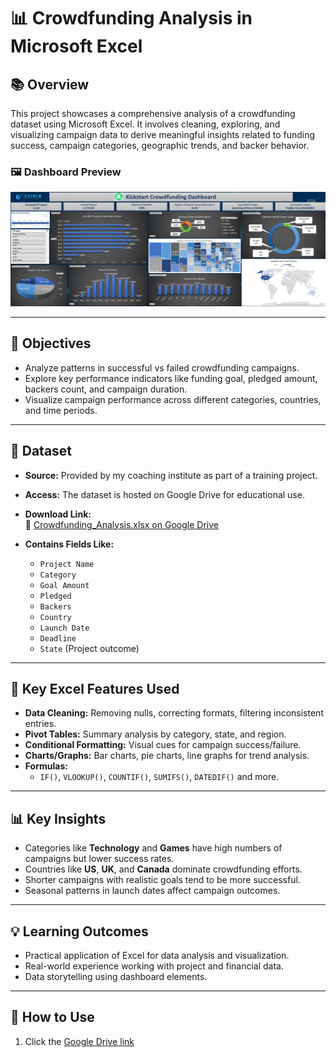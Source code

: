 # 📊 Crowdfunding Analysis in Microsoft Excel

## 📚 Overview
This project showcases a comprehensive analysis of a crowdfunding dataset using Microsoft Excel. It involves cleaning, exploring, and visualizing campaign data to derive meaningful insights related to funding success, campaign categories, geographic trends, and backer behavior.

### 🖼️ Dashboard Preview
![Crowdfunding Excel Dashboard](https://github.com/Sakshi-kushwah219/Data-Analyst-excel-dashboard/blob/main/Screenshot%202025-05-29%20151815.png)

---

## 🎯 Objectives
- Analyze patterns in successful vs failed crowdfunding campaigns.
- Explore key performance indicators like funding goal, pledged amount, backers count, and campaign duration.
- Visualize campaign performance across different categories, countries, and time periods.

---

## 📂 Dataset
- **Source:** Provided by my coaching institute as part of a training project.
- **Access:** The dataset is hosted on Google Drive for educational use.
- **Download Link:**  
  📁 [Crowdfunding_Analysis.xlsx on Google Drive](https://docs.google.com/spreadsheets/d/19Ns-3op5gHKq8k9fDWgByU4lZ5loAd9y/edit?usp=sharing&ouid=110057820857102737877&rtpof=true&sd=true)

- **Contains Fields Like:**
  - `Project Name`
  - `Category`
  - `Goal Amount`
  - `Pledged`
  - `Backers`
  - `Country`
  - `Launch Date`
  - `Deadline`
  - `State` (Project outcome)

---

## 🔧 Key Excel Features Used
- **Data Cleaning:** Removing nulls, correcting formats, filtering inconsistent entries.
- **Pivot Tables:** Summary analysis by category, state, and region.
- **Conditional Formatting:** Visual cues for campaign success/failure.
- **Charts/Graphs:** Bar charts, pie charts, line graphs for trend analysis.
- **Formulas:** 
  - `IF()`, `VLOOKUP()`, `COUNTIF()`, `SUMIFS()`, `DATEDIF()` and more.

---

## 📊 Key Insights
- Categories like **Technology** and **Games** have high numbers of campaigns but lower success rates.
- Countries like **US**, **UK**, and **Canada** dominate crowdfunding efforts.
- Shorter campaigns with realistic goals tend to be more successful.
- Seasonal patterns in launch dates affect campaign outcomes.

---

## 💡 Learning Outcomes
- Practical application of Excel for data analysis and visualization.
- Real-world experience working with project and financial data.
- Data storytelling using dashboard elements.

---

## 📎 How to Use
1. Click the [Google Drive link](https://docs.google.com/spreadsheets/d/19Ns-3op5gHKq8k9fDWgByU4lZ5loAd9y/edit?usp=sharing&ouid=110)
